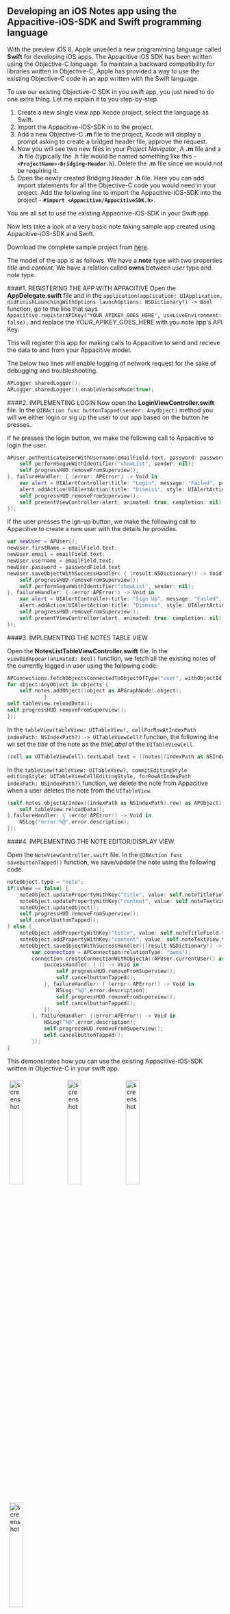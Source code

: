 Developing an iOS Notes app using the Appacitive-iOS-SDK and Swift programming language
----

With the preview iOS 8, Apple unveiled a new programming language called __Swift__ for developing iOS apps. The Appacitive iOS SDK has been written using the Objective-C language. To maintain a backward compatibility for libraries written in Objective-C, Apple has provided a way to use the existing Objective-C code in an app written with the Swift language.

To use our existing Objective-C SDK in you swift app, you just need to do one extra thing. Let me explain it to you step-by-step.

1. Create a new single view app Xcode project, select the language as Swift.
2. Import the Appacitive-iOS-SDK in to the project.
3. Add a new Objective-C __.m__ file to the project, Xcode will display a prompt asking to create a bridged header file, approve the request.
4. Now you will see two new files in your _Project Navigator_, A __.m__ file and a __.h__ file (typically the .h file would be named something like this - __```<ProjectName>-Bridging-Header.h```__). Delete the __.m__ file since we would not be requiring it.
5. Open the newly created Bridging Header __.h__ file. Here you can add import statements for all the Objective-C  code you would need in your project. Add the following line to import the Appacitive-iOS-SDK into the project - __`#import <Appacitive/AppacitiveSDK.h>`__.

You are all set to use the existing Appacitive-iOS-SDK in your Swift app.

Now lets take a look at a very basic note taking sample app created using Appacitive-iOS-SDK and Swift.

Download the complete sample project from [here]().

The model of the app is as follows. We have a __note__ type with two properties _title_ and _content_. We have a relation called __owns__ between _user_ type and _note_ type.

####1. REGISTERING THE APP WITH APPACITIVE
Open the __AppDelegate.swift__ file and in the `application(application: UIApplication, didFinishLaunchingWithOptions launchOptions: NSDictionary?) -> Bool` function, go to the line that says `Appacitive.registerAPIKey("YOUR_APIKEY_GOES_HERE", useLiveEnvironment: false);` and replace the YOUR_APIKEY_GOES_HERE with you note app's API Key.

This will register this app for making calls to Appacitive to send and recieve the data to and from your Appacitive model.

The below two lines will enable logging of network request for the sake of debugging and troubleshooting.

```swift
APLogger.sharedLogger();
APLogger.sharedLogger().enableVerboseMode(true);
```

####2. IMPLEMENTING LOGIN
Now open the __LoginViewController.swift__ file. In the `@IBAction func buttonTapped(sender: AnyObject)` method you will we either login or sig up the user to our app based on the button he presses. 

If he presses the login button, we make the following call to Appacitive to login the user.

```swift
APUser.authenticateUserWithUsername(emailField.text, password: passwordField.text, sessionExpiresAfter: nil, limitAPICallsTo: nil, successHandler: { (user: APUser!) -> Void in
    self.performSegueWithIdentifier("showList", sender: nil);
    self.progressHUD.removeFromSuperview();
}, failureHandler: { (error: APError!) -> Void in
    var alert = UIAlertController(title: "Login", message: "Failed", preferredStyle: UIAlertControllerStyle.Alert);
    alert.addAction(UIAlertAction(title: "Dismiss", style: UIAlertActionStyle.Default, handler: nil));
    self.progressHUD.removeFromSuperview();
    self.presentViewController(alert, animated: true, completion: nil);
});
```

If the user presses the ign-up button, we make the following call to Appacitive to create a new user with the details he provides.

```swift
var newUser = APUser();
newUser.firstName = emailField.text;
newUser.email = emailField.text;
newUser.username = emailField.text;
newUser.password = passwordField.text
newUser.saveObjectWithSuccessHandler( { (result:NSDictionary!) -> Void in
    self.progressHUD.removeFromSuperview();
    self.performSegueWithIdentifier("showList", sender: nil);
}, failureHandler: { (error:APError!) -> Void in
    var alert = UIAlertController(title: "Sign Up", message: "Failed", preferredStyle: UIAlertControllerStyle.Alert);
    alert.addAction(UIAlertAction(title: "Dismiss", style: UIAlertActionStyle.Default, handler: nil));
    self.progressHUD.removeFromSuperview();
    self.presentViewController(alert, animated: true, completion: nil);
});
```

####3. IMPLEMENTING THE NOTES TABLE VIEW

Open the __NotesListTableViewController.swift__ file. In the `viewDidAppear(animated: Bool)` function, we fetch all the existing notes of the currently logged in user using the following code:

```swift
APConnections.fetchObjectsConnectedToObjectOfType("user", withObjectId: (APUser.currentUser().objectId), withRelationType: "owns", fetchConnections: false, successHandler:{ (objects: Array!) -> Void in
for object:AnyObject in objects {
    self.notes.addObject((object as APGraphNode).object);
            }
self.tableView.reloadData();
self.progressHUD.removeFromSuperview();
});
```

In the `tableView(tableView: UITableView!, cellForRowAtIndexPath indexPath: NSIndexPath?) -> UITableViewCell?` function, the following line wii set the _title_ of the note as the _titleLabel_ of the `UITableViewCell`.

```swift
(cell as UITableViewCell).textLabel.text = ((notes[(indexPath as NSIndexPath).row] as APObject).getPropertyWithKey("title") as String);
```

In the `tableView(tableView: UITableView?, commitEditingStyle editingStyle: UITableViewCellEditingStyle, forRowAtIndexPath indexPath: NSIndexPath?)` function, we delete the note from Appacitive when a user deletes the note from the `UITableView`.

```swift
(self.notes.objectAtIndex((indexPath as NSIndexPath).row) as APObject).deleteObjectWithConnectingConnectionsSuccessHandler({ () -> Void in                    	self.notes.removeObjectAtIndex((indexPath as 	NSIndexPath).row);
	self.tableView.reloadData();
},failureHandler: { (error:APError!) -> Void in
    NSLog("error:%@",error.description);
});
```

####4. IMPLEMENTING THE NOTE EDITOR/DISPLAY VIEW.

Open the `NoteViewController.swift` file. In the `@IBAction func savebuttonTapped()` function, we save/update the note using the following code.

```swift
noteObject.type = "note";
if(isNew == false) {
    noteObject.updatePropertyWithKey("title", value: self.noteTitleField.text);
    noteObject.updatePropertyWithKey("content", value: self.noteTextView.text);
    noteObject.updateObject();
    self.progressHUD.removeFromSuperview();
    self.cancelbuttonTapped();
} else {
    noteObject.addPropertyWithKey("title", value: self.noteTitleField.text);
    noteObject.addPropertyWithKey("content", value: self.noteTextView.text);
    noteObject.saveObjectWithSuccessHandler({(result:NSDictionary!) -> Void in
        var connection = APConnection(relationType: "owns");
        connection.createConnectionWithObjectA((APUser.currentUser() as APUser), objectB:(self.noteObject as APObject), labelA:"user", labelB:"note",
            successHandler: { () -> Void in
                self.progressHUD.removeFromSuperview();
                self.cancelbuttonTapped();
            }, failureHandler: { (error: APError!) -> Void in
                NSLog("%@",error.description);
                self.progressHUD.removeFromSuperview();
                self.cancelbuttonTapped();
            });
        }, failureHandler: {(error:APError!) -> Void in
            NSLog("%@",error.description);
            self.progressHUD.removeFromSuperview();
            self.cancelbuttonTapped();
        });
}
```

This demonstrates how you can use the existing Appacitive-iOS-SDK written in Objective-C in your swift app.

<img alt="screenshot" src="http://devcenter.appacitive.com/ios/samples/notekeeper/sss1.png" style="width:25%; padding: 1%; float:left;">

<img alt="screenshot" src="http://devcenter.appacitive.com/ios/samples/notekeeper/sss2.png" style="width:25%; padding: 1%; float:left;">

<img alt="screenshot" src="http://devcenter.appacitive.com/ios/samples/notekeeper/sss3.png" style="width:25%; padding: 1%; float:left">

<img alt="screenshot" src="http://devcenter.appacitive.com/ios/samples/notekeeper/sss4.png" style="width:25%; padding: 1%;">